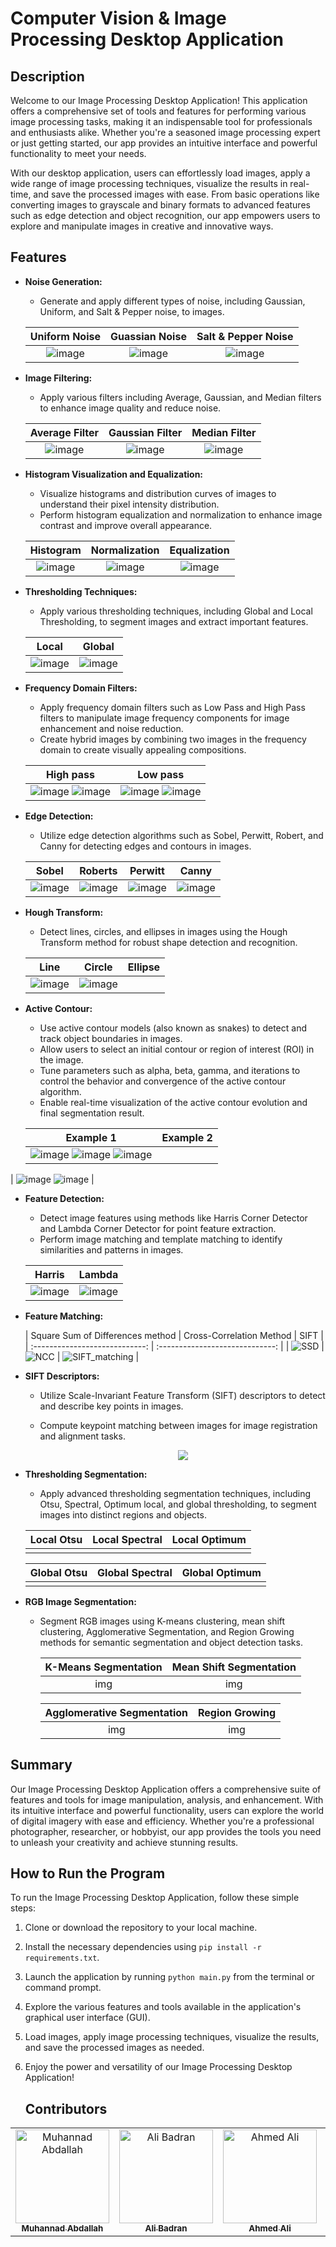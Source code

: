 # Computer Vision & Image Processing Desktop Application

## Description

Welcome to our Image Processing Desktop Application! This application offers a comprehensive set of tools and features for performing various image processing tasks, making it an indispensable tool for professionals and enthusiasts alike. Whether you're a seasoned image processing expert or just getting started, our app provides an intuitive interface and powerful functionality to meet your needs.

With our desktop application, users can effortlessly load images, apply a wide range of image processing techniques, visualize the results in real-time, and save the processed images with ease. From basic operations like converting images to grayscale and binary formats to advanced features such as edge detection and object recognition, our app empowers users to explore and manipulate images in creative and innovative ways.

## Features


- **Noise Generation:**
  - Generate and apply different types of noise, including Gaussian, Uniform, and Salt & Pepper noise, to images.

   |         Uniform Noise          |         Guassian Noise          |        Salt & Pepper Noise         |
   | :----------------------------: | :-----------------------------: | :--------------------------------: |
   | ![image](https://github.com/AliBadran716/Image-Processing-Kit/assets/102072821/edc4b200-7661-44d5-9a39-9093dd790be9) | ![image](https://github.com/AliBadran716/Image-Processing-Kit/assets/102072821/06186323-5356-449c-90a1-6b2654608569) | ![image](https://github.com/AliBadran716/Image-Processing-Kit/assets/102072821/1b7c4065-fa39-476e-9eb7-a7b471c71df4) |

- **Image Filtering:**
  - Apply various filters including Average, Gaussian, and Median filters to enhance image quality and reduce noise.
    
   |         Average Filter          |         Gaussian Filter          |         Median Filter          |
   | :-----------------------------: | :------------------------------: | :----------------------------: |
   |![image](https://github.com/AliBadran716/Image-Processing-Kit/assets/102072821/628bfe27-0a13-481f-8c66-cb6691f95ab2) | ![image](https://github.com/AliBadran716/Image-Processing-Kit/assets/102072821/aac63a83-8945-4a3a-968d-0a4b142b503f) | ![image](https://github.com/AliBadran716/Image-Processing-Kit/assets/102072821/e84e2022-6643-43f7-999d-d48840e691e7) |

- **Histogram Visualization and Equalization:**
  - Visualize histograms and distribution curves of images to understand their pixel intensity distribution.
  - Perform histogram equalization and normalization to enhance image contrast and improve overall appearance.

   | Histogram | Normalization | Equalization |  
   | :----------------------------: | :-----------------------------: | :-----------------------------: |
   | ![image](https://github.com/AliBadran716/Image-Processing-Kit/assets/102072821/e8d448b1-568b-45da-8f08-10e3e6227c95) | ![image](https://github.com/AliBadran716/Image-Processing-Kit/assets/102072821/2e65594b-dbbd-49e2-a39d-d1c8b7ba399e) | ![image](https://github.com/AliBadran716/Image-Processing-Kit/assets/102072821/56b805a4-a3f1-4c2b-8541-560d7b74eacd) |

- **Thresholding Techniques:**
  - Apply various thresholding techniques, including Global and Local Thresholding, to segment images and extract important features.
 
   | Local | Global |  
   | :----------------------------: | :-----------------------------: |
   | ![image](https://github.com/AliBadran716/Image-Processing-Kit/assets/102072821/6dfbd4b6-fd28-4283-8225-2994f72b5c22) | ![image](https://github.com/AliBadran716/Image-Processing-Kit/assets/102072821/6fd38aeb-7e1e-48c5-807c-73335d4d2241) |

- **Frequency Domain Filters:**
  - Apply frequency domain filters such as Low Pass and High Pass filters to manipulate image frequency components for image enhancement and noise reduction.
  - Create hybrid images by combining two images in the frequency domain to create visually appealing compositions.
    
   | High pass | Low pass |  
   | :----------------------------: | :-----------------------------: |
   | ![image](https://github.com/AliBadran716/Image-Processing-Kit/assets/102072821/1c1f3014-25f1-4404-8417-86c475d6f219) ![image](https://github.com/AliBadran716/Image-Processing-Kit/assets/102072821/42069143-8af4-41a1-bbd2-9793ec1d119c) | ![image](https://github.com/AliBadran716/Image-Processing-Kit/assets/102072821/3ca9baf9-19e1-42ea-a427-975f5bfd435d) ![image](https://github.com/AliBadran716/Image-Processing-Kit/assets/102072821/abe2cfb2-aebd-4aa3-a2c1-14a119fa46c0) |

    
 
  
- **Edge Detection:**
  - Utilize edge detection algorithms such as Sobel, Perwitt, Robert, and Canny for detecting edges and contours in images.
    
   | Sobel | Roberts | Perwitt | Canny |
   | :----------------------------: | :-----------------------------: | :--------------------------------: | :--------------------------------: |
   | ![image](https://github.com/AliBadran716/Image-Processing-Kit/assets/102072821/1774fb92-4e32-4013-8a8d-a7aed4d70e87) | ![image](https://github.com/AliBadran716/Image-Processing-Kit/assets/102072821/51c4a02a-ffa2-44f2-acf1-7b4a38373051) | ![image](https://github.com/AliBadran716/Image-Processing-Kit/assets/102072821/36b10936-65c3-4b4f-8510-80500b18fb05) | ![image](https://github.com/AliBadran716/Image-Processing-Kit/assets/102072821/432bdf73-371f-4080-81f5-2fc66e569d46) |


- **Hough Transform:**
  - Detect lines, circles, and ellipses in images using the Hough Transform method for robust shape detection and recognition.
 
   | Line | Circle | Ellipse |  
   | :----------------------------: | :-----------------------------: | :-----------------------------: |
   | ![image](https://github.com/AliBadran716/Image-Processing-Kit/assets/102072821/5bf1b031-81d2-4167-a7f8-8b9363e36514) | ![image](https://github.com/AliBadran716/Image-Processing-Kit/assets/102072821/95fe8821-aab6-4572-af49-a39c4c29e17c) |  |

- **Active Contour:**
  - Use active contour models (also known as snakes) to detect and track object boundaries in images.
  - Allow users to select an initial contour or region of interest (ROI) in the image.
  - Tune parameters such as alpha, beta, gamma, and iterations to control the behavior and convergence of the active contour algorithm.
  - Enable real-time visualization of the active contour evolution and final segmentation result.

   | Example 1 | Example 2 |  
   | :----------------------------: | :-----------------------------: |
   | ![image](https://github.com/AliBadran716/Image-Processing-Kit/assets/102072821/6324d38b-2843-4ef6-8e74-e626629b82f7) ![image](https://github.com/AliBadran716/Image-Processing-Kit/assets/102072821/0693d3c2-1252-467d-baa0-8c07b2880605) ![image](https://github.com/AliBadran716/Image-Processing-Kit/assets/102072821/ce155f28-8c4c-42ca-900b-9598d15177c0)
 | ![image](https://github.com/AliBadran716/Image-Processing-Kit/assets/102072821/17241429-5b66-4b14-bcea-826f82fc81df) ![image](https://github.com/AliBadran716/Image-Processing-Kit/assets/102072821/63d534ea-d28e-4448-bb97-2e611db5ffb7) |

- **Feature Detection:**
  - Detect image features using methods like Harris Corner Detector and Lambda Corner Detector for point feature extraction.
  - Perform image matching and template matching to identify similarities and patterns in images.
    
   | Harris | Lambda |  
   | :----------------------------: | :-----------------------------: |
   | ![image](https://github.com/AliBadran716/Image-Processing-Kit/assets/102072821/af4b4b94-d2c9-4533-8ce2-7895b57261ad) | ![image](https://github.com/AliBadran716/Image-Processing-Kit/assets/102072821/68c0469d-bd69-413e-95aa-dfba6517ff63) |

- **Feature Matching:**
  
   | Square Sum of Differences method | Cross-Correlation Method |  SIFT |
   | :----------------------------: | :-----------------------------: |
   | ![SSD](https://github.com/AliBadran716/Image-Processing-Kit/assets/102072821/af8a51f3-26fa-4e3a-bb15-be7b8d81574c) | ![NCC](https://github.com/AliBadran716/Image-Processing-Kit/assets/102072821/f9f0d56b-ffc3-4171-945a-10e4fff05488) | ![SIFT_matching](https://github.com/AliBadran716/Image-Processing-Kit/assets/102072821/24e28f67-fa61-46f2-aca4-655b3af23747) |

  
- **SIFT Descriptors:**
  - Utilize Scale-Invariant Feature Transform (SIFT) descriptors to detect and describe key points in images.
  - Compute keypoint matching between images for image registration and alignment tasks.

    <p align="center">
     <img src="img" />
   </p>

- **Thresholding Segmentation:**
  - Apply advanced thresholding segmentation techniques, including Otsu, Spectral, Optimum local, and global thresholding, to segment images into distinct regions and objects.
    
   | Local Otsu | Local Spectral | Local Optimum |  
   | :----------------------------: | :-----------------------------: | :-----------------------------: |
   |  |  |  |

   | Global Otsu | Global Spectral | Global Optimum |  
   | :----------------------------: | :-----------------------------: | :-----------------------------: |
   |  |  |  |

- **RGB Image Segmentation:**
  - Segment RGB images using K-means clustering, mean shift clustering, Agglomerative Segmentation, and Region Growing methods for semantic segmentation and object detection tasks.

    | K-Means Segmentation | Mean Shift Segmentation |
    | :----------------------------: | :-----------------------------: |
    | img |img |

    | Agglomerative Segmentation |         Region Growing          |
    | :------------------------: | :-----------------------------: |
    |  img  | img |

## Summary

Our Image Processing Desktop Application offers a comprehensive suite of features and tools for image manipulation, analysis, and enhancement. With its intuitive interface and powerful functionality, users can explore the world of digital imagery with ease and efficiency. Whether you're a professional photographer, researcher, or hobbyist, our app provides the tools you need to unleash your creativity and achieve stunning results.

## How to Run the Program

To run the Image Processing Desktop Application, follow these simple steps:

1. Clone or download the repository to your local machine.
2. Install the necessary dependencies using `pip install -r requirements.txt`.
3. Launch the application by running `python main.py` from the terminal or command prompt.
4. Explore the various features and tools available in the application's graphical user interface (GUI).
5. Load images, apply image processing techniques, visualize the results, and save the processed images as needed.
6. Enjoy the power and versatility of our Image Processing Desktop Application!

   ## Contributors <a name = "Contributors"></a>

<table>
  <tr>
    <td align="center">
    <a href="https://github.com/Muhannad159" target="_black">
    <img src="https://avatars.githubusercontent.com/u/104541242?v=4" width="150px;" alt="Muhannad Abdallah"/>
    <br />
    <sub><b>Muhannad Abdallah</b></sub></a>
    </td>
  <td align="center">
    <a href="https://github.com/AliBadran716" target="_black">
    <img src="https://avatars.githubusercontent.com/u/102072821?v=4" width="150px;" alt="Ali Badran"/>
    <br />
    <sub><b>Ali Badran</b></sub></a>
    </td>
     <td align="center">
    <a href="https://github.com/ahmedalii3" target="_black">
    <img src="https://avatars.githubusercontent.com/u/110257687?v=4" width="150px;" alt="Ahmed Ali"/>
    <br />
    <sub><b>Ahmed Ali</b></sub></a>
    </td>
<td align="center">
    <a href="https://github.com/ossama971" target="_black">
    <img src="https://avatars.githubusercontent.com/u/40814982?v=4" width="150px;" alt="Hassan Hussein"/>
    <br />
    <sub><b>Osama Badawi</b></sub></a>
    </td>
      </tr>
 </table>



